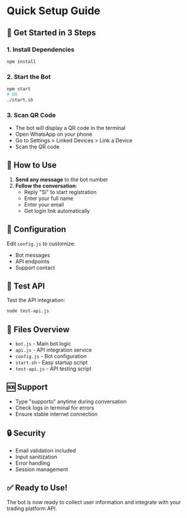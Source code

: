 # Quick Setup Guide

## 🚀 Get Started in 3 Steps

### 1. Install Dependencies
```bash
npm install
```

### 2. Start the Bot
```bash
npm start
# OR
./start.sh
```

### 3. Scan QR Code
- The bot will display a QR code in the terminal
- Open WhatsApp on your phone
- Go to Settings > Linked Devices > Link a Device
- Scan the QR code

## 📱 How to Use

1. **Send any message** to the bot number
2. **Follow the conversation**:
   - Reply "Sì" to start registration
   - Enter your full name
   - Enter your email
   - Get login link automatically

## 🔧 Configuration

Edit `config.js` to customize:
- Bot messages
- API endpoints
- Support contact

## 🧪 Test API

Test the API integration:
```bash
node test-api.js
```

## 📁 Files Overview

- `bot.js` - Main bot logic
- `api.js` - API integration service
- `config.js` - Bot configuration
- `start.sh` - Easy startup script
- `test-api.js` - API testing script

## 🆘 Support

- Type "supporto" anytime during conversation
- Check logs in terminal for errors
- Ensure stable internet connection

## 🔒 Security

- Email validation included
- Input sanitization
- Error handling
- Session management

## ✅ Ready to Use!

The bot is now ready to collect user information and integrate with your trading platform API. 